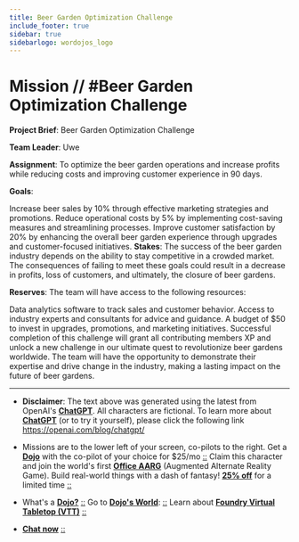 ```yaml
---
title: Beer Garden Optimization Challenge
include_footer: true
sidebar: true
sidebarlogo: wordojos_logo
---
```

# Mission // #Beer Garden Optimization Challenge

**Project Brief**: Beer Garden Optimization Challenge

**Team Leader**: Uwe

**Assignment**: To optimize the beer garden operations and increase profits while reducing costs and improving customer experience in 90 days.

**Goals**:

Increase beer sales by 10% through effective marketing strategies and promotions.
Reduce operational costs by 5% by implementing cost-saving measures and streamlining processes.
Improve customer satisfaction by 20% by enhancing the overall beer garden experience through upgrades and customer-focused initiatives.
**Stakes**: The success of the beer garden industry depends on the ability to stay competitive in a crowded market. The consequences of failing to meet these goals could result in a decrease in profits, loss of customers, and ultimately, the closure of beer gardens.

**Reserves**: The team will have access to the following resources:

Data analytics software to track sales and customer behavior.
Access to industry experts and consultants for advice and guidance.
A budget of $50 to invest in upgrades, promotions, and marketing initiatives.
Successful completion of this challenge will grant all contributing members XP and unlock a new challenge in our ultimate quest to revolutionize beer gardens worldwide. The team will have the opportunity to demonstrate their expertise and drive change in the industry, making a lasting impact on the future of beer gardens.

---

* **Disclaimer**: The text above was generated using the latest from OpenAI's [**ChatGPT**](https://openai.com/blog/chatgpt/).  All characters are fictional.  To learn more about [**ChatGPT**](https://openai.com/blog/chatgpt/) (or to try it yourself), please click the following link https://openai.com/blog/chatgpt/

* Missions are to the lower left of your screen, co-pilots to the right. Get a [**Dojo**](https://workmates.live/marketplace) with the co-pilot of your choice for $25/mo [::](https://workmates.live/marketplace)  Claim this character and join the world's first [**Office AARG**](https://dojos.world) (Augmented Alternate Reality Game). Build real-world things with a dash of fantasy! [**25% off**](https://blog.workmates.live/deal-on-a-dojo) for a limited time [::](https://blog.workmates.live/deal-on-a-dojo) 

* What's a [**Dojo?**](https://workdojos.com) [::](https://workdojos.com)  Go to [**Dojo's World**](https://dojos.world): [::](https://dojos.world)  Learn about [**Foundry Virtual Tabletop (VTT)**](https://foundryvtt.com) [::](https://foundryvtt.com/)

* [**Chat now**](https://chat.workmates.live/channel/support) [::](https://chat.workmates.live/channel/support)